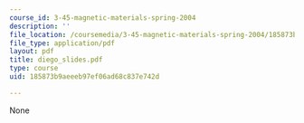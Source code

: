 ```yaml
---
course_id: 3-45-magnetic-materials-spring-2004
description: ''
file_location: /coursemedia/3-45-magnetic-materials-spring-2004/185873b9aeeeb97ef06ad68c837e742d_diego_slides.pdf
file_type: application/pdf
layout: pdf
title: diego_slides.pdf
type: course
uid: 185873b9aeeeb97ef06ad68c837e742d

---
```

None